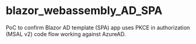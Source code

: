 # blazor_webassembly_AD_SPA

PoC to confirm Blazor AD template (SPA) app uses PKCE in authorization (MSAL v2) code flow working against AzureAD.